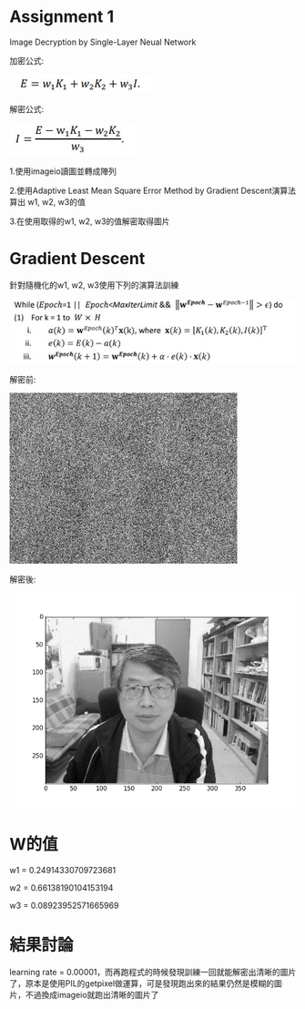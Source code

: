 # Assignment 1
Image Decryption by Single-Layer Neual Network

加密公式:

![image](https://github.com/72012123/ML2018_410321129/blob/master/Assignment1/image/%E5%85%AC%E5%BC%8F.JPG?raw=true)

解密公式:

![image](https://github.com/72012123/ML2018_410321129/blob/master/Assignment1/image/%E8%A7%A3%E5%AF%86.JPG?raw=true)

1.使用imageio讀圖並轉成陣列

2.使用Adaptive Least Mean Square Error Method by Gradient Descent演算法算出 w1, w2, w3的值

3.在使用取得的w1, w2, w3的值解密取得圖片

# Gradient Descent

針對隨機化的w1, w2, w3使用下列的演算法訓練

![image](https://github.com/72012123/ML2018_410321129/blob/master/Assignment1/image/%E8%99%9B%E6%93%AC%E7%A2%BC.JPG?raw=true)

解密前:

![image](https://github.com/72012123/ML2018_410321129/blob/master/Assignment1/image/Eprime.png?raw=true)

解密後:

![image](https://github.com/72012123/ML2018_410321129/blob/master/Assignment1/image/Eprime-decrypted.png?raw=true)

# W的值

w1 = 0.24914330709723681

w2 = 0.66138190104153194

w3 = 0.08923952571665969

# 結果討論

learning rate = 0.00001，而再跑程式的時候發現訓練一回就能解密出清晰的圖片了，原本是使用PIL的getpixel做運算，可是發現跑出來的結果仍然是模糊的圖片，不過換成imageio就跑出清晰的圖片了
